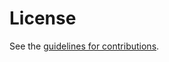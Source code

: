 # License

See the
[guidelines for contributions](https://github.com/ekline/draft-dtn-multiplex/blob/main/CONTRIBUTING.md).
